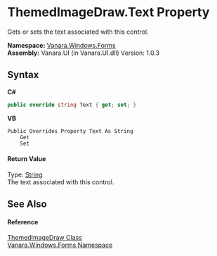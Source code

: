 # ThemedImageDraw.Text Property 
 

Gets or sets the text associated with this control.

**Namespace:**&nbsp;<a href="c580cf52-4028-70db-28d0-f9b1abc03861">Vanara.Windows.Forms</a><br />**Assembly:**&nbsp;Vanara.UI (in Vanara.UI.dll) Version: 1.0.3

## Syntax

**C#**<br />
``` C#
public override string Text { get; set; }
```

**VB**<br />
``` VB
Public Overrides Property Text As String
	Get
	Set
```


#### Return Value
Type: <a href="http://msdn2.microsoft.com/en-us/library/s1wwdcbf" target="_blank">String</a><br />The text associated with this control.

## See Also


#### Reference
<a href="8b4d3bb7-4bd8-b541-d9c6-0a2f0afa2c3d">ThemedImageDraw Class</a><br /><a href="c580cf52-4028-70db-28d0-f9b1abc03861">Vanara.Windows.Forms Namespace</a><br />